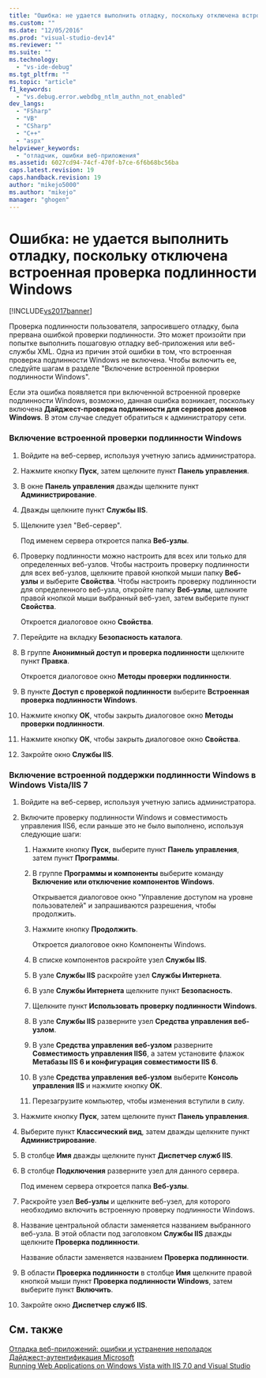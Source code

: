 ```yaml
---
title: "Ошибка: не удается выполнить отладку, поскольку отключена встроенная проверка подлинности Windows | Microsoft Docs"
ms.custom: ""
ms.date: "12/05/2016"
ms.prod: "visual-studio-dev14"
ms.reviewer: ""
ms.suite: ""
ms.technology: 
  - "vs-ide-debug"
ms.tgt_pltfrm: ""
ms.topic: "article"
f1_keywords: 
  - "vs.debug.error.webdbg_ntlm_authn_not_enabled"
dev_langs: 
  - "FSharp"
  - "VB"
  - "CSharp"
  - "C++"
  - "aspx"
helpviewer_keywords: 
  - "отладчик, ошибки веб-приложения"
ms.assetid: 6027cd94-74cf-470f-b7ce-6f6b68bc56ba
caps.latest.revision: 19
caps.handback.revision: 19
author: "mikejo5000"
ms.author: "mikejo"
manager: "ghogen"
---
```

# Ошибка: не удается выполнить отладку, поскольку отключена встроенная проверка подлинности Windows
[!INCLUDE[vs2017banner](../code-quality/includes/vs2017banner.md)]

Проверка подлинности пользователя, запросившего отладку, была прервана ошибкой проверки подлинности.  Это может произойти при попытке выполнить пошаговую отладку веб\-приложения или веб\-службы XML.  Одна из причин этой ошибки в том, что встроенная проверка подлинности Windows не включена.  Чтобы включить ее, следуйте шагам в разделе "Включение встроенной проверки подлинности Windows".  
  
 Если эта ошибка появляется при включенной встроенной проверке подлинности Windows, возможно, данная ошибка возникает, поскольку включена **Дайджест\-проверка подлинности для серверов доменов Windows**.  В этом случае следует обратиться к администратору сети.  
  
### Включение встроенной проверки подлинности Windows  
  
1.  Войдите на веб\-сервер, используя учетную запись администратора.  
  
2.  Нажмите кнопку **Пуск**, затем щелкните пункт **Панель управления**.  
  
3.  В окне **Панель управления** дважды щелкните пункт **Администрирование**.  
  
4.  Дважды щелкните пункт **Службы IIS**.  
  
5.  Щелкните узел "Веб\-сервер".  
  
     Под именем сервера откроется папка **Веб\-узлы**.  
  
6.  Проверку подлинности можно настроить для всех или только для определенных веб\-узлов.  Чтобы настроить проверку подлинности для всех веб\-узлов, щелкните правой кнопкой мыши папку **Веб\-узлы** и выберите **Свойства**.  Чтобы настроить проверку подлинности для определенного веб\-узла, откройте папку **Веб\-узлы**, щелкните правой кнопкой мыши выбранный веб\-узел, затем выберите пункт **Свойства**.  
  
     Откроется диалоговое окно **Свойства**.  
  
7.  Перейдите на вкладку **Безопасность каталога**.  
  
8.  В группе **Анонимный доступ и проверка подлинности** щелкните пункт **Правка**.  
  
     Откроется диалоговое окно **Методы проверки подлинности**.  
  
9. В пункте **Доступ с проверкой подлинности** выберите **Встроенная проверка подлинности Windows**.  
  
10. Нажмите кнопку **OK**, чтобы закрыть диалоговое окно **Методы проверки подлинности**.  
  
11. Нажмите кнопку **ОК**, чтобы закрыть диалоговое окно **Свойства**.  
  
12. Закройте окно **Службы IIS**.  
  
### Включение встроенной поддержки подлинности Windows в Windows Vista\/IIS 7  
  
1.  Войдите на веб\-сервер, используя учетную запись администратора.  
  
2.  Включите проверку подлинности Windows и совместимость управления IIS6, если раньше это не было выполнено, используя следующие шаги:  
  
    1.  Нажмите кнопку **Пуск**, выберите пункт **Панель управления**, затем пункт **Программы**.  
  
    2.  В группе **Программы и компоненты** выберите команду **Включение или отключение компонентов Windows**.  
  
         Открывается диалоговое окно "Управление доступом на уровне пользователей" и запрашиваются разрешения, чтобы продолжить.  
  
    3.  Нажмите кнопку **Продолжить**.  
  
         Откроется диалоговое окно Компоненты Windows.  
  
    4.  В списке компонентов раскройте узел **Службы IIS**.  
  
    5.  В узле **Службы IIS** раскройте узел **Службы Интернета**.  
  
    6.  В узле **Службы Интернета** щелкните пункт **Безопасность**.  
  
    7.  Щелкните пункт **Использовать проверку подлинности Windows**.  
  
    8.  В узле **Службы IIS** разверните узел **Средства управления веб\-узлом**.  
  
    9. В узле **Средства управления веб\-узлом** разверните **Совместимость управления IIS6**, а затем установите флажок **Метабазы IIS 6 и конфигурация совместимости IIS 6**.  
  
    10. В узле **Средства управления веб\-узлом** выберите **Консоль управления IIS** и нажмите кнопку **OK**.  
  
    11. Перезагрузите компьютер, чтобы изменения вступили в силу.  
  
3.  Нажмите кнопку **Пуск**, затем щелкните пункт **Панель управления**.  
  
4.  Выберите пункт **Классический вид**, затем дважды щелкните пункт **Администрирование**.  
  
5.  В столбце **Имя** дважды щелкните пункт **Диспетчер служб IIS**.  
  
6.  В столбце **Подключения** разверните узел для данного сервера.  
  
     Под именем сервера откроется папка **Веб\-узлы**.  
  
7.  Раскройте узел **Веб\-узлы** и щелкните веб\-узел, для которого необходимо включить встроенную проверку подлинности Windows.  
  
8.  Название центральной области заменяется названием выбранного веб\-узла.  В этой области под заголовком **Службы IIS** дважды щелкните **Проверка подлинности**.  
  
     Название области заменяется названием **Проверка подлинности**.  
  
9. В области **Проверка подлинности** в столбце **Имя** щелкните правой кнопкой мыши пункт **Проверка подлинности Windows**, затем выберите пункт **Включить**.  
  
10. Закройте окно **Диспетчер служб IIS**.  
  
## См. также  
 [Отладка веб\-приложений: ошибки и устранение неполадок](../debugger/debugging-web-applications-errors-and-troubleshooting.md)   
 [Дайджест\-аутентификация Microsoft](http://go.microsoft.com/fwlink/?LinkId=77938)   
 [Running Web Applications on Windows Vista with IIS 7.0 and Visual Studio](../Topic/Running%20Web%20Applications%20on%20Windows%20Vista%20with%20IIS%207.0%20and%20Visual%20Studio.md)